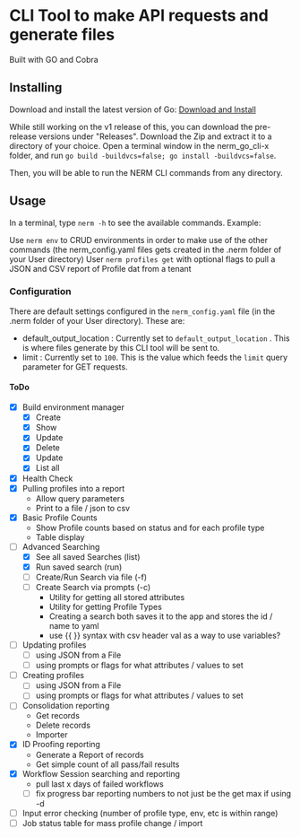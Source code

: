 # CLI Tool to make API requests and generate files

Built with GO and Cobra

## Installing

Download and install the latest version of Go: [Download and Install](https://go.dev/doc/install)

While still working on the v1 release of this, you can download the pre-release versions under "Releases". Download the Zip and extract it to a directory of your choice. Open a terminal window in the nerm_go_cli-x folder, and run `go build -buildvcs=false; go install -buildvcs=false`. 

Then, you will be able to run the NERM CLI commands from any directory. 


## Usage

In a terminal, type `nerm -h` to see the available commands. Example:

Use `nerm env` to CRUD environments in order to make use of the other commands (the nerm_config.yaml files gets created in the .nerm folder of your User directory)
User `nerm profiles get` with optional flags to pull a JSON and CSV report of Profile dat from a tenant

### Configuration
There are default settings configured in the `nerm_config.yaml` file (in the .nerm folder of your User directory). These are:
- default_output_location : Currently set to `default_output_location` . This is where files generate by this CLI tool will be sent to.
- limit : Currently set to `100`. This is the value which feeds the `limit` query parameter for GET requests.


#### ToDo
- [x] Build environment manager
    - [x] Create
    - [x] Show
    - [x] Update
    - [x] Delete
    - [x] Update
    - [x] List all
- [x] Health Check
- [x] Pulling profiles into a report
    - Allow query parameters 
    - Print to a file / json to csv
- [x] Basic Profile Counts
    - Show Profile counts based on status and for each profile type
    - Table display
- [ ] Advanced Searching
    - [x] See all saved Searches (list)
    - [x] Run saved search (run)
    - [ ] Create/Run Search via file (-f)
    - [ ] Create Search via prompts (-c)
        - Utility for getting all stored attributes
        - Utility for getting Profile Types
        - Creating a search both saves it to the app and stores the id / name to yaml
        - use {{ }} syntax with csv header val as a way to use variables?
- [ ] Updating profiles
    - [ ] using JSON from a File
    - [ ] using prompts or flags for what attributes / values to set
- [ ] Creating profiles
    - [ ] using JSON from a File
    - [ ] using prompts or flags for what attributes / values to set
- [ ] Consolidation reporting
    - Get records
    - Delete records
    - Importer
- [x] ID Proofing reporting
    - Generate a Report of records
    - Get simple count of all pass/fail results
- [x] Workflow Session searching and reporting
    - pull last x days of failed workflows 
    - [ ] fix progress bar reporting numbers to not just be the get max if using -d
- [ ] Input error checking (number of profile type, env, etc is within range)
- [ ] Job status table for mass profile change / import